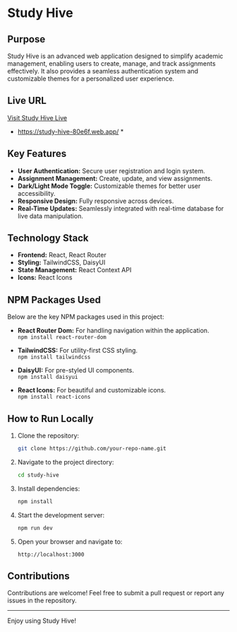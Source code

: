 # Study Hive

## Purpose
Study Hive is an advanced web application designed to simplify academic management, enabling users to create, manage, and track assignments effectively. It also provides a seamless authentication system and customizable themes for a personalized user experience.

## Live URL
[Visit Study Hive Live](#)  
* https://study-hive-80e6f.web.app/ *

## Key Features
- **User Authentication:** Secure user registration and login system.
- **Assignment Management:** Create, update, and view assignments.
- **Dark/Light Mode Toggle:** Customizable themes for better user accessibility.
- **Responsive Design:** Fully responsive across devices.
- **Real-Time Updates:** Seamlessly integrated with real-time database for live data manipulation.

## Technology Stack
- **Frontend:** React, React Router
- **Styling:** TailwindCSS, DaisyUI
- **State Management:** React Context API
- **Icons:** React Icons

## NPM Packages Used
Below are the key NPM packages used in this project:

- **React Router Dom:** For handling navigation within the application.  
  `npm install react-router-dom`

- **TailwindCSS:** For utility-first CSS styling.  
  `npm install tailwindcss`

- **DaisyUI:** For pre-styled UI components.  
  `npm install daisyui`

- **React Icons:** For beautiful and customizable icons.  
  `npm install react-icons`

## How to Run Locally
1. Clone the repository:
   ```bash
   git clone https://github.com/your-repo-name.git
   ```
2. Navigate to the project directory:
   ```bash
   cd study-hive
   ```
3. Install dependencies:
   ```bash
   npm install
   ```
4. Start the development server:
   ```bash
   npm run dev
   ```
5. Open your browser and navigate to:
   ```
   http://localhost:3000
   ```

## Contributions
Contributions are welcome! Feel free to submit a pull request or report any issues in the repository.

---

Enjoy using Study Hive!


